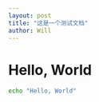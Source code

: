 ```yaml
---
layout: post
title: "这是一个测试文档"
author: Will
---
```


# Hello, World

```bash
echo "Hello, World"
```
